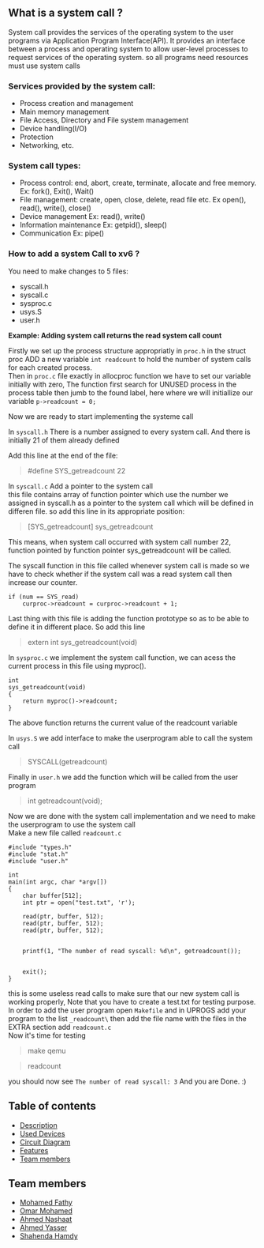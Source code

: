 
## What is a system call ?

<p> System call provides the services of the operating system to the user programs via Application Program Interface(API). It provides an interface between a process and operating system to allow user-level processes to request services of the operating system.
so all programs need resources must use system calls
</p>

### Services provided by the system call:
- Process creation and management
- Main memory management
- File Access, Directory and File system management
- Device handling(I/O)
- Protection
- Networking, etc.


### System call types:
- Process control: end, abort, create, terminate, allocate and free memory.
			   Ex: fork(), Exit(), Wait()
- File management: create, open, close, delete, read file etc.
			   Ex open(), read(), write(), close()
- Device management
			   Ex: read(), write()
- Information maintenance
			   Ex: getpid(), sleep()
- Communication
			   Ex: pipe()
			
			
### How to add a system Call to xv6 ?

You need to make changes to 5 files:</br>
- syscall.h
- syscall.c
- sysproc.c
- usys.S
- user.h

<b>Example: Adding system call returns the read system call count</b>

Firstly we set up the process structure appropriatly in `proc.h` in the struct proc ADD a new variable `int readcount` to hold the number of system calls for each created process. </br>
Then in `proc.c` file exactly in allocproc function we have to set our variable initially with zero, The function first search for UNUSED process in the process table then jumb to the found label, here where we will initiallize our variable `p->readcount = 0;` </br>

Now we are ready to start implementing the systeme call</br>

In `syscall.h` There is a number assigned to every system call. And there is initially 21 of them already defined </br>

Add this line at the end of the file: </br>

>    #define SYS_getreadcount    22

In `syscall.c` Add a pointer to the system call </br>
this file contains array of function pointer which use the number we assigned in syscall.h as a pointer to the system call which will be defined in differen file. so add this line in its appropriate position:</br>

>    [SYS_getreadcount]   sys_getreadcount

This means, when system call occurred with system call number 22, function pointed by function pointer sys_getreadcount will be called.</br>

The syscall function in this file called whenever system call is made so we have to check whether if the system call was a read system call then increase our counter.</br>
```
if (num == SYS_read)
	curproc->readcount = curproc->readcount + 1;
```

Last thing with this file is adding the function prototype so as to be able to define it in different place. So add this line </br>

>    extern int sys_getreadcount(void)

In `sysproc.c` we implement the system call function, we can acess the current process in this file using myproc().</br>
```
int
sys_getreadcount(void)
{
	return myproc()->readcount;
}
```
The above function returns the current value of the readcount variable </br>

In `usys.S` we add interface to make the userprogram able to call the system call </br>

>    SYSCALL(getreadcount)

Finally in `user.h` we add the function which will be called from the user program

>    int getreadcount(void);

Now we are done with the system call implementation and we need to make the userprogram to use the system call </br>
Make a new file called `readcount.c` 
```
#include "types.h"
#include "stat.h"
#include "user.h"

int
main(int argc, char *argv[])
{
	char buffer[512];
	int ptr = open("test.txt", 'r');

	read(ptr, buffer, 512);
	read(ptr, buffer, 512);
	read(ptr, buffer, 512);

	
	printf(1, "The number of read syscall: %d\n", getreadcount());


    exit();
}
```
this is some useless read calls to make sure that our new system call is working properly, Note that you have to create a test.txt for testing purpose.</br>
In order to add the user program open `Makefile` and in UPROGS add your program to the list `_readcount\` then add the file name with the files in the EXTRA section add `readcount.c` </br>
Now it's time for testing </br>

>    make qemu

>    readcount

you should now see `The number of read syscall: 3` And you are Done. :)











## Table of contents

- [Description](#Description)
- [Used Devices](#Used-Devices)
- [Circuit Diagram](#Circuit-Diagram)
- [Features](#Features)
- [Team members](#Team-members)

        
    

## Team members
- [Mohamed Fathy](https://github.com/Mohamed-Fathy-Salah)
- [Omar Mohamed](https://github.com/omarmohamed101)
- [Ahmed Nashaat](https://github.com/AhmadNashaat0)
- [Ahmed Yasser](https://github.com/ahmadyasser01)
- [Shahenda Hamdy](https://github.com/shahendahamdy)

